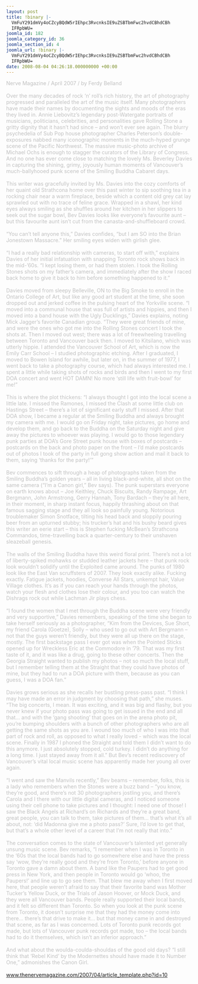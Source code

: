 ```yaml
---
layout: post
title: !binary |-
  VmFuY291dmVy4oCZcyBQdW5rIEhpc3RvcnksIE9uZSBTbmFwc2hvdCBhdCBh
  IFRpbWU=
joomla_id: 182
joomla_category_id: 36
joomla_section_id: 4
joomla_url: !binary |-
  VmFuY291dmVy4oCZcyBQdW5rIEhpc3RvcnksIE9uZSBTbmFwc2hvdCBhdCBh
  IFRpbWU=
date: 2008-08-04 04:26:18.000000000 +00:00
---
```

<span style="color: #c0c0c0">Nerve Magazine / April 2007 / by Ferdy Belland<br /><br />Over the many decades of rock &lsquo;n&rsquo; roll&rsquo;s rich history, the art of photography progressed and paralleled the art of the music itself. Many photographers have made their names by documenting the sights and moods of the eras they lived in. Annie Liebovitz&rsquo;s legendary post-Watergate portraits of musicians, politicians, celebrities, and personalities gave Rolling Stone a gritty dignity that it hasn&rsquo;t had since &ndash; and won&rsquo;t ever see again. The blurry psychedelia of Sub Pop house photographer Charles Peterson&rsquo;s double-exposures nabbed many iconographic moments in the much-hyped grunge scene of the Pacific Northwest. The massive music-photo archive of Michael Ochs is enough to stagger the curators of the Library of Congress. And no one has ever come close to matching the lovely Ms. Beverley Davies in capturing the shining, grimy, joyously human moments of Vancouver&rsquo;s much-ballyhooed punk scene of the Smiling Buddha Cabaret days.<br /><br />This writer was gracefully invited by Ms. Davies into the cozy comforts of her quaint old Strathcona home over this past winter to sip soothing tea in a rocking chair near a warm fireplace, beside which a content old grey cat lay sprawled out with no trace of feline grace. Wrapped in a shawl, her kind eyes always smiling as she shuffles around her kitchen in her slippers to seek out the sugar bowl, Bev Davies looks like everyone&rsquo;s favourite aunt &ndash; but this favourite aunt isn&rsquo;t cut from the canasta-and-shuffleboard crowd.<br /><br />&ldquo;You can&rsquo;t tell anyone this,&rdquo; Davies confides, &ldquo;but I am SO into the Brian Jonestown Massacre.&rdquo; Her smiling eyes widen with girlish glee.<br /><br />&ldquo;I had a really bad relationship with cameras, to start off with,&rdquo; explains Davies of her initial infatuation with snapping Toronto rock shows back in the mid-&rsquo;60s. &ldquo;I kept losing them, or had them stolen. I took the Rolling Stones shots on my father&rsquo;s camera, and immediately after the show I raced back home to give it back to him before something happened to it.&rdquo;<br /><br />Davies moved from sleepy Belleville, ON to the Big Smoke to enroll in the Ontario College of Art, but like any good art student at the time, she soon dropped out and jerked coffee in the pulsing heart of the Yorkville scene. &ldquo;I moved into a communal house that was full of artists and hippies, and then I moved into a band house with the Ugly Ducklings,&rdquo; Davies explains, noting Mick Jagger&rsquo;s favorite Canadian group. &ldquo;They were great friends of mine, and were the ones who got me into the Rolling Stones concert I took the shots at. Then I moved out west; there was a lot of freewheeling travelling between Toronto and Vancouver back then. I moved to Kitsilano, which was utterly hippie. I attended the Vancouver School of Art, which is now the Emily Carr School &ndash; I studied photographic etching. After I graduated, I moved to Bowen Island for awhile, but later on, in the summer of 1977, I went back to take a photography course, which had always interested me. I spent a little while taking shots of rocks and birds and then I went to my first DOA concert and went HOT DAMN! No more &lsquo;still life with fruit-bowl&rsquo; for me!&rdquo;<br /><br />This is where the plot thickens: &ldquo;I always thought I got into the local scene a little late. I missed the Ramones, I missed the Clash at some little club on Hastings Street &ndash; there&rsquo;s a lot of significant early stuff I missed. After that DOA show, I became a regular at the Smiling Buddha and always brought my camera with me. I would go on Friday night, take pictures, go home and develop them, and go back to the Buddha on the Saturday night and give away the pictures to whoever was playing. I would go to those legendary punk parties at DOA&rsquo;s Gore Street punk house with boxes of postcards &ndash; postcards on the back and photo paper on the front &ndash; I&rsquo;d make postcards out of photos I took of the party in full gong show action and mail it back to them, saying &lsquo;thanks for the party!&rsquo;&rdquo;<br /><br />Bev commences to sift through a heap of photographs taken from the Smiling Buddha&rsquo;s golden years &ndash; all in living black-and-white, all shot on the same camera (&ldquo;I&rsquo;m a Canon girl,&rdquo; Bev says). The punk superstars everyone on earth knows about &ndash; Joe Keithley, Chuck Biscuits, Randy Rampage, Art Bergmann, John Armstrong, Gerry Hannah, Tony Bardach &ndash; they&rsquo;re all here, in their moment, in sharp instant focus, happily thrashing about on that famous sagging stage and they all look so painfully young. Notorious troublemaker Simon Snotface, tilting his head back and sloppily pouring beer from an upturned stubby; his trucker&rsquo;s hat and his bushy beard gives this writer an eerie start &ndash; this is Stephen fucking McBean&rsquo;s Strathcona Commandos, time-travelling back a quarter-century to their unshaven sleazeball genesis.<br /><br />The walls of the Smiling Buddha have this weird floral print. There&rsquo;s not a lot of liberty-spiked mohawks or studded leather jackets here &ndash; that punk rock look wouldn&rsquo;t solidify until the Exploited came around. The punks of 1980 look like the East Van scruffsters of 2007. They look exactly alike. Fucking exactly. Fatigue jackets, hoodies, Converse All Stars, unkempt hair, Value Village clothes. It&rsquo;s as if you can reach your hands through the photos, watch your flesh and clothes lose their colour, and you too can watch the Dishrags rock out while Lachman Jir plays chess.<br /><br />&ldquo;I found the women that I met through the Buddha scene were very friendly and very supportive,&rdquo; Davies remembers, speaking of the time she began to take herself seriously as a photographer, &ldquo;Kim from the Devices, Sue Short, my friend Carola (Goetze), Solly &ndash; who used to go out with Art Bergmann &ndash; not that the guys weren&rsquo;t friendly, but they were all up there on the stage, mostly. The first backstage pass I ever got was when the Pointed Sticks opened up for Wreckless Eric at the Commodore in &rsquo;79. That was my first taste of it, and it was like a drug, going to these other concerts. Then the Georgia Straight wanted to publish my photos &ndash; not so much the local stuff, but I remember telling them at the Straight that they could have photos of mine, but they had to run a DOA picture with them, because as you can guess, I was a DOA fan.&rdquo;<br /><br />Davies grows serious as she recalls her bustling press-pass past. &ldquo;I think I may have made an error in judgment by choosing that path,&rdquo; she muses. &ldquo;The big concerts, I mean. It was exciting, and it was big and flashy, but you never knew if your photo pass was going to get issued in the end and all that&hellip; and with the &lsquo;gang shooting&rsquo; that goes on in the arena photo pit, you&rsquo;re bumping shoulders with a bunch of other photographers who are all getting the same shots as you are. I wound too much of who I was into that part of rock and roll, as opposed to what I really loved - which was the local scene. Finally in 1987 I phoned the Straight and told them I didn&rsquo;t want to do this anymore. I just absolutely stopped, cold turkey. I didn&rsquo;t do anything for a long time. I just stayed away from it all.&rdquo; But Bev&rsquo;s recent rediscovery of Vancouver&rsquo;s vital local music scene has apparently made her young all over again.<br /><br />&ldquo;I went and saw the Manvils recently,&rdquo; Bev beams &ndash; remember, folks, this is a lady who remembers when the Stones were a buzz band &ndash; &ldquo;you know, they&rsquo;re good, and there&rsquo;s not 30 photographers jostling you, and there&rsquo;s Carola and I there with our little digital cameras, and I noticed someone using their cell phone to take pictures and I thought: I need one of those! I saw the Black Angels at Richard&rsquo;s on Richards and they&rsquo;re a great band, great people, you can talk to them, take pictures of them&hellip; that&rsquo;s what it&rsquo;s all about, not: &lsquo;did Madonna give me a photo pass?&rsquo; Sure, I&rsquo;d love to get that, but that&rsquo;s a whole other level of a career that I&rsquo;m not really that into.&rdquo;<br /><br />The conversation comes to the state of Vancouver&rsquo;s talented yet generally unsung music scene. Bev remarks, &ldquo;I remember when I was in Toronto in the &lsquo;60s that the local bands had to go somewhere else and have the press say &lsquo;wow, they&rsquo;re really good and they&rsquo;re from Toronto,&rsquo; before anyone in Toronto gave a damn about them. A band like the Paupers had to get good press in New York, and then people in Toronto would go &lsquo;whoo, the Paupers!&rsquo; and line up to go see them. That blew me away when I first moved here, that people weren&rsquo;t afraid to say that their favorite band was Mother Tucker&rsquo;s Yellow Duck, or the Trials of Jason Hoover, or Mock Duck, and they were all Vancouver bands. People really supported their local bands, and it felt so different than Toronto. So when you look at the punk scene from Toronto, it doesn&rsquo;t surprise me that they had the money come into there&hellip; there&rsquo;s that drive to make it&hellip; but that money came in and destroyed that scene, as far as I was concerned. Lots of Toronto punk records got made, but lots of Vancouver punk records got made, too &ndash; the local bands had to do it themselves, which isn&rsquo;t an inferior approach.&rdquo;<br /><br />And what about the woulda-coulda-shouldas of the good old days? &ldquo;I still think that &lsquo;Rebel Kind&rsquo; by the Modernettes should have made it to Number One,&rdquo; admonishes the Canon Girl.</span><br /><br />www.thenervemagazine.com/2007/04/article_template.php?id=10<br /><br />
